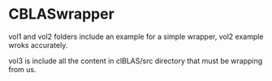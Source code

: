 # CBLASwrapper

vol1 and vol2 folders include an example for a simple wrapper,
vol2 example wroks accurately.

vol3 is include all the content in clBLAS/src directory that must be wrapping from us.
